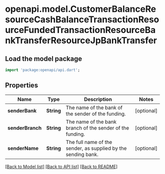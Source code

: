 # openapi.model.CustomerBalanceResourceCashBalanceTransactionResourceFundedTransactionResourceBankTransferResourceJpBankTransfer

## Load the model package
```dart
import 'package:openapi/api.dart';
```

## Properties
Name | Type | Description | Notes
------------ | ------------- | ------------- | -------------
**senderBank** | **String** | The name of the bank of the sender of the funding. | [optional] 
**senderBranch** | **String** | The name of the bank branch of the sender of the funding. | [optional] 
**senderName** | **String** | The full name of the sender, as supplied by the sending bank. | [optional] 

[[Back to Model list]](../README.md#documentation-for-models) [[Back to API list]](../README.md#documentation-for-api-endpoints) [[Back to README]](../README.md)


